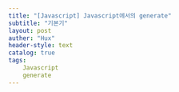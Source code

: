 ```yaml
---
title: "[Javascript] Javascript에서의 generate"
subtitle: "기본기"
layout: post
auther: "Hux"
header-style: text
catalog: true
tags:
    Javascript
    generate
---
```

